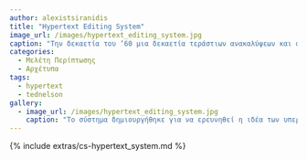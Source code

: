 ```yaml
---
author: alexistsiranidis
title: "Hypertext Editing System"
image_url: /images/hypertext_editing_system.jpg
caption: "Την δεκαετία του ’60 μια δεκαετία τεράστιων ανακαλύψεων και ανατροπών για την επιστήμη των υπολογιστών η ιδέα του Ted Nelson για κείμενο με συνδέσεις που σε μεταφέρουν σε άλλο σημείο τροφοδότησε το Hypertext Editing System και έμελλε να αλλάξει τον τρόπο που αλληλοεπιδρούμε με τα υπολογιστικά συστήματα για πάντα."
categories:
  - Μελέτη Περίπτωσης
  - Αρχέτυπα
tags:
  - hypertext
  - tednelson
gallery:
  - image_url: /images/hypertext_editing_system.jpg
    caption: "Tο σύστημα δημιουργήθηκε για να ερευνηθεί η ιδέα των υπερσυνδέσμων του Ted Nelson"
---
```


{% include extras/cs-hypertext_system.md %}
